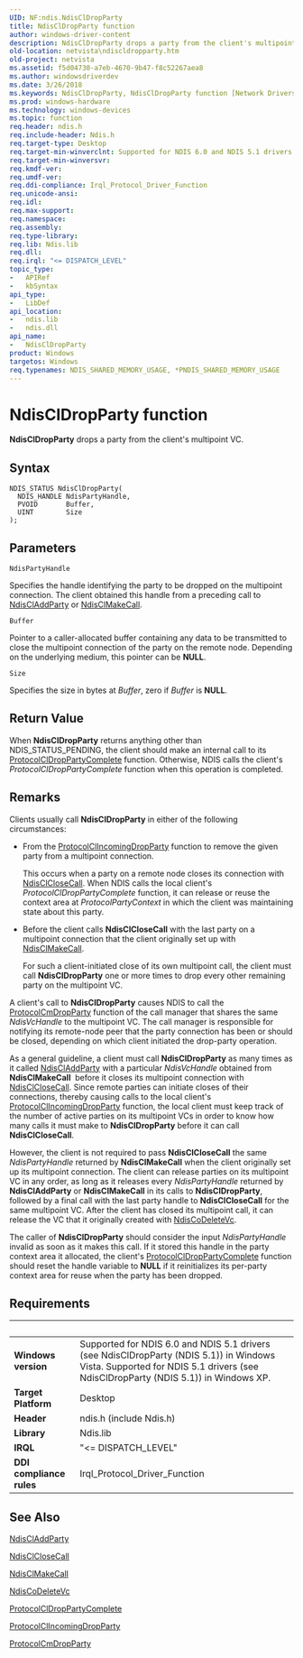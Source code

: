 ```yaml
---
UID: NF:ndis.NdisClDropParty
title: NdisClDropParty function
author: windows-driver-content
description: NdisClDropParty drops a party from the client's multipoint VC.
old-location: netvista\ndiscldropparty.htm
old-project: netvista
ms.assetid: f5d04730-a7eb-4670-9b47-f8c52267aea8
ms.author: windowsdriverdev
ms.date: 3/26/2018
ms.keywords: NdisClDropParty, NdisClDropParty function [Network Drivers Starting with Windows Vista], condis_client_ref_a86ff56b-e523-4d1b-a3ef-60ec953514c6.xml, ndis/NdisClDropParty, netvista.ndiscldropparty
ms.prod: windows-hardware
ms.technology: windows-devices
ms.topic: function
req.header: ndis.h
req.include-header: Ndis.h
req.target-type: Desktop
req.target-min-winverclnt: Supported for NDIS 6.0 and NDIS 5.1 drivers (see    NdisClDropParty (NDIS 5.1)) in   Windows Vista. Supported for NDIS 5.1 drivers (see    NdisClDropParty (NDIS 5.1)) in   Windows XP.
req.target-min-winversvr: 
req.kmdf-ver: 
req.umdf-ver: 
req.ddi-compliance: Irql_Protocol_Driver_Function
req.unicode-ansi: 
req.idl: 
req.max-support: 
req.namespace: 
req.assembly: 
req.type-library: 
req.lib: Ndis.lib
req.dll: 
req.irql: "<= DISPATCH_LEVEL"
topic_type:
-	APIRef
-	kbSyntax
api_type:
-	LibDef
api_location:
-	ndis.lib
-	ndis.dll
api_name:
-	NdisClDropParty
product: Windows
targetos: Windows
req.typenames: NDIS_SHARED_MEMORY_USAGE, *PNDIS_SHARED_MEMORY_USAGE
---
```



# NdisClDropParty function
<b>NdisClDropParty</b> drops a party from the client's multipoint VC.

## Syntax

```
NDIS_STATUS NdisClDropParty(
  NDIS_HANDLE NdisPartyHandle,
  PVOID       Buffer,
  UINT        Size
);
```

## Parameters

`NdisPartyHandle`

Specifies the handle identifying the party to be dropped on the multipoint connection. The client
     obtained this handle from a preceding call to 
     <a href="https://msdn.microsoft.com/library/windows/hardware/ff561625">NdisClAddParty</a> or 
     <a href="https://msdn.microsoft.com/library/windows/hardware/ff561635">NdisClMakeCall</a>.

`Buffer`

Pointer to a caller-allocated buffer containing any data to be transmitted to close the multipoint
     connection of the party on the remote node. Depending on the underlying medium, this pointer can be
     <b>NULL</b>.

`Size`

Specifies the size in bytes at 
     <i>Buffer</i>, zero if 
     <i>Buffer</i> is <b>NULL</b>.


## Return Value

When 
     <b>NdisClDropParty</b> returns anything other than NDIS_STATUS_PENDING, the client should make an
     internal call to its 
     <a href="https://msdn.microsoft.com/c916f379-393c-41d7-ab30-2f3181c3ada6">
     ProtocolClDropPartyComplete</a> function. Otherwise, NDIS calls the client's 
     <i>ProtocolClDropPartyComplete</i> function when this operation is completed.

## Remarks

Clients usually call 
    <b>NdisClDropParty</b> in either of the following circumstances:

<ul>
<li>
From the 
      <a href="https://msdn.microsoft.com/3815ca4b-f4bc-4de9-a28a-5d3ee20bcdd8">
      ProtocolClIncomingDropParty</a> function to remove the given party from a multipoint connection.

This occurs when a party on a remote node closes its connection with 
      <a href="https://msdn.microsoft.com/library/windows/hardware/ff561627">NdisClCloseCall</a>. When NDIS calls the
      local client's 
      <i>ProtocolClDropPartyComplete</i> function, it can release or reuse the context area at 
      <i>ProtocolPartyContext</i> in which the client was maintaining state about this party.

</li>
<li>
Before the client calls 
      <b>NdisClCloseCall</b> with the last party on a multipoint connection that the client originally set up
      with 
      <a href="https://msdn.microsoft.com/library/windows/hardware/ff561635">NdisClMakeCall</a>.

For such a client-initiated close of its own multipoint call, the client must call 
      <b>NdisClDropParty</b> one or more times to drop every other remaining party on the multipoint VC.

</li>
</ul>
A client's call to 
    <b>NdisClDropParty</b> causes NDIS to call the 
    <a href="https://msdn.microsoft.com/be0fce3e-7308-42fa-b63a-4d5cfec7ea6c">ProtocolCmDropParty</a> function of the
    call manager that shares the same 
    <i>NdisVcHandle</i> to the multipoint VC. The call manager is responsible for notifying its remote-node
    peer that the party connection has been or should be closed, depending on which client initiated the
    drop-party operation.

As a general guideline, a client must call 
    <b>NdisClDropParty</b> as many times as it called 
    <a href="https://msdn.microsoft.com/library/windows/hardware/ff561625">NdisClAddParty</a> with a particular 
    <i>NdisVcHandle</i> obtained from 
    <b>NdisClMakeCall</b> 
    before it closes its multipoint connection with 
    <a href="https://msdn.microsoft.com/library/windows/hardware/ff561627">NdisClCloseCall</a>. Since remote parties can
    initiate closes of their connections, thereby causing calls to the local client's 
    <a href="https://msdn.microsoft.com/3815ca4b-f4bc-4de9-a28a-5d3ee20bcdd8">
    ProtocolClIncomingDropParty</a> function, the local client must keep track of the number of active
    parties on its multipoint VCs in order to know how many calls it must make to 
    <b>NdisClDropParty</b> before it can call 
    <b>NdisClCloseCall</b>.

However, the client is not required to pass 
    <b>NdisClCloseCall</b> the same 
    <i>NdisPartyHandle</i> returned by 
    <b>NdisClMakeCall</b> when the client originally set up its multipoint connection. The client can release
    parties on its multipoint VC in any order, as long as it releases every 
    <i>NdisPartyHandle</i> returned by 
    <b>NdisClAddParty</b> or 
    <b>NdisClMakeCall</b> in its calls to 
    <b>NdisClDropParty</b>, followed by a final call with the last party handle to 
    <b>NdisClCloseCall</b> for the same multipoint VC. After the client has closed its multipoint call, it can
    release the VC that it originally created with 
    <a href="https://msdn.microsoft.com/library/windows/hardware/ff561698">NdisCoDeleteVc</a>.

The caller of 
    <b>NdisClDropParty</b> should consider the input 
    <i>NdisPartyHandle</i> invalid as soon as it makes this call. If it stored this handle in the party
    context area it allocated, the client's 
    <a href="https://msdn.microsoft.com/c916f379-393c-41d7-ab30-2f3181c3ada6">
    ProtocolClDropPartyComplete</a> function should reset the handle variable to <b>NULL</b> if it reinitializes
    its per-party context area for reuse when the party has been dropped.

## Requirements
| &nbsp; | &nbsp; |
| ---- |:---- |
| **Windows version** | Supported for NDIS 6.0 and NDIS 5.1 drivers (see    NdisClDropParty (NDIS 5.1)) in   Windows Vista. Supported for NDIS 5.1 drivers (see    NdisClDropParty (NDIS 5.1)) in   Windows XP.  |
| **Target Platform** | Desktop |
| **Header** | ndis.h (include Ndis.h) |
| **Library** | Ndis.lib |
| **IRQL** | "<= DISPATCH_LEVEL" |
| **DDI compliance rules** | Irql_Protocol_Driver_Function |

## See Also

<a href="https://msdn.microsoft.com/library/windows/hardware/ff561625">NdisClAddParty</a>



<a href="https://msdn.microsoft.com/library/windows/hardware/ff561627">NdisClCloseCall</a>



<a href="https://msdn.microsoft.com/library/windows/hardware/ff561635">NdisClMakeCall</a>



<a href="https://msdn.microsoft.com/library/windows/hardware/ff561698">NdisCoDeleteVc</a>



<a href="https://msdn.microsoft.com/c916f379-393c-41d7-ab30-2f3181c3ada6">ProtocolClDropPartyComplete</a>



<a href="https://msdn.microsoft.com/3815ca4b-f4bc-4de9-a28a-5d3ee20bcdd8">ProtocolClIncomingDropParty</a>



<a href="https://msdn.microsoft.com/be0fce3e-7308-42fa-b63a-4d5cfec7ea6c">ProtocolCmDropParty</a>